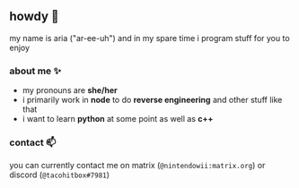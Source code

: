 ## howdy 👋
my name is aria ("ar-ee-uh") and in my spare time i program stuff for you to enjoy 

### about me ✨
- my pronouns are **she/her**
- i primarily work in **node** to do **reverse engineering** and other stuff like that
- i want to learn **python** at some point as well as **c++**
### contact 📫
you can currently contact me on matrix (``@nintendowii:matrix.org``) or discord (``@tacohitbox#7981``)
